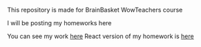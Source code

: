 This repository is made for BrainBasket WowTeachers course

I will be posting my homeworks here

You can see my work <a href="https://smertelny.github.io/brainbasket_course/">here</a>
React version of my homework is <a href="https://smertelny.github.io/brainbasket_course/hard/">here</a>